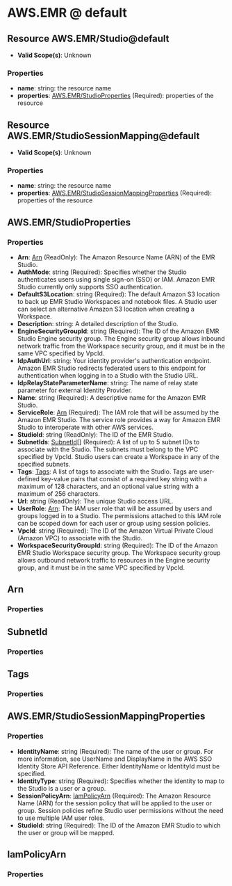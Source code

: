 # AWS.EMR @ default

## Resource AWS.EMR/Studio@default
* **Valid Scope(s)**: Unknown
### Properties
* **name**: string: the resource name
* **properties**: [AWS.EMR/StudioProperties](#awsemrstudioproperties) (Required): properties of the resource

## Resource AWS.EMR/StudioSessionMapping@default
* **Valid Scope(s)**: Unknown
### Properties
* **name**: string: the resource name
* **properties**: [AWS.EMR/StudioSessionMappingProperties](#awsemrstudiosessionmappingproperties) (Required): properties of the resource

## AWS.EMR/StudioProperties
### Properties
* **Arn**: [Arn](#arn) (ReadOnly): The Amazon Resource Name (ARN) of the EMR Studio.
* **AuthMode**: string (Required): Specifies whether the Studio authenticates users using single sign-on (SSO) or IAM. Amazon EMR Studio currently only supports SSO authentication.
* **DefaultS3Location**: string (Required): The default Amazon S3 location to back up EMR Studio Workspaces and notebook files. A Studio user can select an alternative Amazon S3 location when creating a Workspace.
* **Description**: string: A detailed description of the Studio.
* **EngineSecurityGroupId**: string (Required): The ID of the Amazon EMR Studio Engine security group. The Engine security group allows inbound network traffic from the Workspace security group, and it must be in the same VPC specified by VpcId.
* **IdpAuthUrl**: string: Your identity provider's authentication endpoint. Amazon EMR Studio redirects federated users to this endpoint for authentication when logging in to a Studio with the Studio URL.
* **IdpRelayStateParameterName**: string: The name of relay state parameter for external Identity Provider.
* **Name**: string (Required): A descriptive name for the Amazon EMR Studio.
* **ServiceRole**: [Arn](#arn) (Required): The IAM role that will be assumed by the Amazon EMR Studio. The service role provides a way for Amazon EMR Studio to interoperate with other AWS services.
* **StudioId**: string (ReadOnly): The ID of the EMR Studio.
* **SubnetIds**: [SubnetId](#subnetid)[] (Required): A list of up to 5 subnet IDs to associate with the Studio. The subnets must belong to the VPC specified by VpcId. Studio users can create a Workspace in any of the specified subnets.
* **Tags**: [Tags](#tags): A list of tags to associate with the Studio. Tags are user-defined key-value pairs that consist of a required key string with a maximum of 128 characters, and an optional value string with a maximum of 256 characters.
* **Url**: string (ReadOnly): The unique Studio access URL.
* **UserRole**: [Arn](#arn): The IAM user role that will be assumed by users and groups logged in to a Studio. The permissions attached to this IAM role can be scoped down for each user or group using session policies.
* **VpcId**: string (Required): The ID of the Amazon Virtual Private Cloud (Amazon VPC) to associate with the Studio.
* **WorkspaceSecurityGroupId**: string (Required): The ID of the Amazon EMR Studio Workspace security group. The Workspace security group allows outbound network traffic to resources in the Engine security group, and it must be in the same VPC specified by VpcId.

## Arn
### Properties

## SubnetId
### Properties

## Tags
### Properties

## AWS.EMR/StudioSessionMappingProperties
### Properties
* **IdentityName**: string (Required): The name of the user or group. For more information, see UserName and DisplayName in the AWS SSO Identity Store API Reference. Either IdentityName or IdentityId must be specified.
* **IdentityType**: string (Required): Specifies whether the identity to map to the Studio is a user or a group.
* **SessionPolicyArn**: [IamPolicyArn](#iampolicyarn) (Required): The Amazon Resource Name (ARN) for the session policy that will be applied to the user or group. Session policies refine Studio user permissions without the need to use multiple IAM user roles.
* **StudioId**: string (Required): The ID of the Amazon EMR Studio to which the user or group will be mapped.

## IamPolicyArn
### Properties

